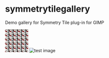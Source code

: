 symmetrytilegallery
===================

Demo gallery for Symmetry Tile plug-in for GIMP

![test image](cell_1/.llgal/thumb_01_p1_b.png)
![test image](next.png)
